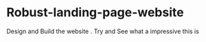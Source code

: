# Robust-landing-page-website
Design and Build the website . Try and See what a impressive this is 
